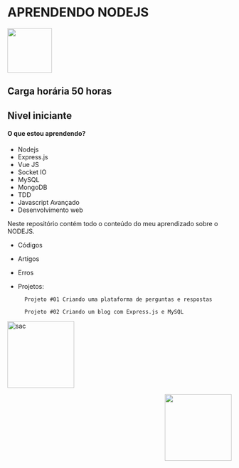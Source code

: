 # APRENDENDO NODEJS

<img widht="100" height="100" src="https://thumbs.gfycat.com/JoyousVerifiableCormorant-size_restricted.gif">

## Carga horária 50 horas 
## Nivel iniciante
#### O que estou aprendendo?
* Nodejs
* Express.js 
* Vue JS
* Socket IO
* MySQL
* MongoDB
* TDD
* Javascript Avançado
* Desenvolvimento web

Neste repositório contém todo o conteúdo do meu aprendizado sobre o NODEJS.

* Códigos
* Artigos
* Erros
* Projetos:

        Projeto #01 Criando uma plataforma de perguntas e respostas

        Projeto #02 Criando um blog com Express.js e MySQL

<img align="left" href="https://imgbb.com/"><img src="https://i.ibb.co/cT6pQs9/sac.gif" alt="sac" border="0" widht="150" height="150">


<a href="https://www.linkedin.com/in/nilva-pires/" target="_blank">
  <img align="right" src="https://i.ibb.co/Kx2GSrT/linkedin.png" width="150px" height="150px">
</a><br />



